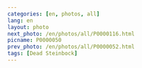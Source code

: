 ```yaml
---
categories: [en, photos, all]
lang: en
layout: photo
next_photo: /en/photos/all/P0000116.html
picname: P0000050
prev_photo: /en/photos/all/P0000052.html
tags: [Dead Steinbock]
---
```

